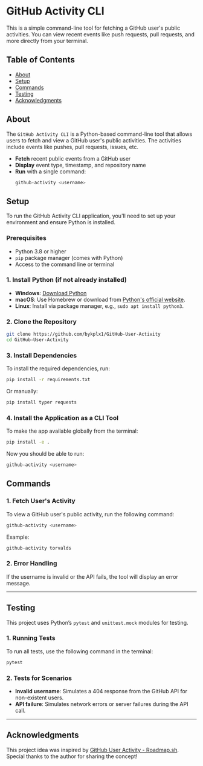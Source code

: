 # GitHub Activity CLI

This is a simple command-line tool for fetching a GitHub user's public activities. You can view recent events like push requests, pull requests, and more directly from your terminal.

## Table of Contents
- [About](#about)
- [Setup](#setup)
- [Commands](#commands)
- [Testing](#testing)
- [Acknowledgments](#acknowledgments)

## About

The `GitHub Activity CLI` is a Python-based command-line tool that allows users to fetch and view a GitHub user's public activities. The activities include events like pushes, pull requests, issues, etc.

- **Fetch** recent public events from a GitHub user
- **Display** event type, timestamp, and repository name
- **Run** with a single command:
  ```bash
  github-activity <username>
  ```

## Setup

To run the GitHub Activity CLI application, you'll need to set up your environment and ensure Python is installed.

### Prerequisites

- Python 3.8 or higher
- `pip` package manager (comes with Python)
- Access to the command line or terminal

### 1. Install Python (if not already installed)

- **Windows**: [Download Python](https://www.python.org/downloads/)
- **macOS**: Use Homebrew or download from [Python's official website](https://www.python.org/downloads/).
- **Linux**: Install via package manager, e.g., `sudo apt install python3`.

### 2. Clone the Repository

```bash
git clone https://github.com/bykplx1/GitHub-User-Activity
cd GitHub-User-Activity
```

### 3. Install Dependencies

To install the required dependencies, run:

```bash
pip install -r requirements.txt
```

Or manually:

```bash
pip install typer requests
```

### 4. Install the Application as a CLI Tool

To make the app available globally from the terminal:

```bash
pip install -e .
```

Now you should be able to run:

```bash
github-activity <username>
```

## Commands

### 1. Fetch User's Activity

To view a GitHub user's public activity, run the following command:

```bash
github-activity <username>
```

Example:

```bash
github-activity torvalds
```

### 2. Error Handling

If the username is invalid or the API fails, the tool will display an error message.

---

## Testing

This project uses Python’s `pytest` and `unittest.mock` modules for testing.

### 1. Running Tests

To run all tests, use the following command in the terminal:

```bash
pytest
```

### 2. Tests for Scenarios

- **Invalid username**: Simulates a 404 response from the GitHub API for non-existent users.
- **API failure**: Simulates network errors or server failures during the API call.

---

## Acknowledgments

This project idea was inspired by [GitHub User Activity - Roadmap.sh](https://roadmap.sh/projects/github-user-activity). Special thanks to the author for sharing the concept!

